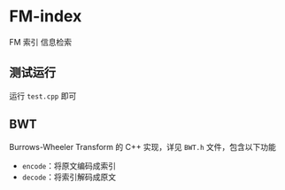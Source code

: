 # FM-index
FM 索引 信息检索

## 测试运行

运行 `test.cpp` 即可

## BWT

Burrows-Wheeler Transform 的 C++ 实现，详见 `BWT.h` 文件，包含以下功能

+ `encode`：将原文编码成索引
+ `decode`：将索引解码成原文


